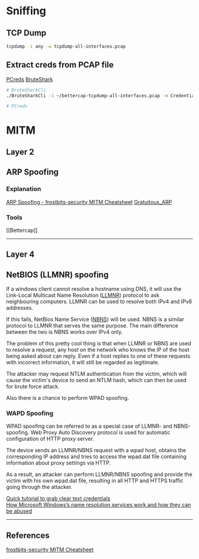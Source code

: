 # Sniffing
## TCP Dump
```bash
tcpdump -i any -w tcpdump-all-interfaces.pcap
```
## Extract creds from PCAP file
[PCreds](https://github.com/lgandx/PCredz)
[BruteShark](https://github.com/odedshimon/BruteShark)
```bash
# BruteSharkCli
./BruteSharkCli -i ~/bettercap-tcpdump-all-interfaces.pcap -m Credentials,FileExtracting,NetworkMap,DNS,Voip 

# PCreds
```

# MITM
## Layer 2

## ARP Spoofing
### Explanation
[ARP Spoofing - frostbits-security MITM Cheatsheet](https://github.com/frostbits-security/MITM-cheatsheet#arp-spoofing)
[Gratuitous_ARP](https://wiki.wireshark.org/Gratuitous_ARP)

### Tools
[[Bettercap]]
***
## Layer 4
## NetBIOS (LLMNR) spoofing
If a windows client cannot resolve a hostname using DNS, it will use the Link-Local Multicast Name Resolution ([LLMNR](https://docs.microsoft.com/en-us/previous-versions//bb878128(v=technet.10))) protocol to ask neighbouring computers. LLMNR can be used to resolve both IPv4 and IPv6 addresses.

If this fails, NetBios Name Service ([NBNS](https://wiki.wireshark.org/NetBIOS/NBNS)) will be used. NBNS is a similar protocol to LLMNR that serves the same purpose. The main difference between the two is NBNS works over IPv4 only.

The problem of this pretty cool thing is that when LLMNR or NBNS are used to resolve a request, any host on the network who knows the IP of the host being asked about can reply. Even if a host replies to one of these requests with incorrect information, it will still be regarded as legitimate.

The attacker may request NTLM authentication from the victim, which will cause the victim's device to send an NTLM hash, which can then be used for brute force attack.

Also there is a chance to perform WPAD spoofing.

### WAPD Spoofing
WPAD spoofing can be referred to as a special case of LLMNR- and NBNS-spoofing. Web Proxy Auto Discovery protocol is used for automatic configuration of HTTP proxy server.

The device sends an LLMNR/NBNS request with a wpad host, obtains the corresponding IP address and tries to access the wpad.dat file containing information about proxy settings via HTTP.

As a result, an attacker can perform LLMNR/NBNS spoofing and provide the victim with his own wpad.dat file, resulting in all HTTP and HTTPS traffic going through the attacker.

[Quick tutorial to grab clear text credentials](https://www.trustedsec.com/2013/07/wpad-man-in-the-middle-clear-text-passwords/)  
[How Microsoft Windows’s name resolution services work and how they can be abused](https://trelis24.github.io/2018/08/03/Windows-WPAD-Poisoning-Responder/)


***
## References
[frostbits-security MITM Cheatsheet](https://github.com/frostbits-security/MITM-cheatsheet)